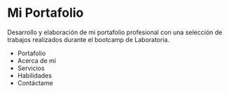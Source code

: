 # Mi Portafolio
Desarrollo y elaboración de mi portafolio profesional con una selección de trabajos realizados durante el bootcamp de Laboratoria.

* Portafolio
* Acerca de mí
* Servicios
* Habilidades
* Contáctame
